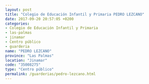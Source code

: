 ```yaml
---
layout: post
title: "Colegio de Educación Infantil y Primaria PEDRO LEZCANO"
date: 2017-09-20 20:57:05 +0200
categories:
- Colegio de Educación Infantil y Primaria
- las-palmas
- jinamar
- Centro público
- guarderia
name: "PEDRO LEZCANO"
province: "Las Palmas"
location: "Jinamar"
code: "35008275"
type: "Centro público"
permalink: /guarderias/pedro-lezcano.html
---
```

